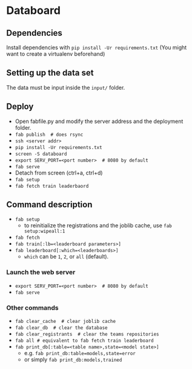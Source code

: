 
# Databoard

## Dependencies

Install dependencies with `pip install -Ur requirements.txt`
(You might want to create a virtualenv beforehand)

## Setting up the data set
The data must be input inside the `input/` folder.


## Deploy

- Open fabfile.py and modify the server address and the deployment folder.
- `fab publish  # does rsync`
- `ssh <server addr>`
- `pip install -Ur requirements.txt`
- `screen -S databoard`
- `export SERV_PORT=<port number>  # 8080 by default`
- `fab serve` 
- Detach from screen (ctrl+a, ctrl+d)
- `fab setup`
- `fab fetch train leaderbaord`


## Command description 
- `fab setup`
	- to reinitialize the registrations and the joblib cache, use `fab setup:wipeall:1`
- `fab fetch`
- `fab train[:lb=<leaderboard parameters>]`
- `fab leaderboard[:which=<leaderboards>]`
	- `which` can be `1`, `2`, or `all` (default).

### Launch the web server

- `export SERV_PORT=<port number>  # 8080 by default`
- `fab serve` 

### Other commands

- `fab clear_cache  # clear joblib cache`
- `fab clear_db  # clear the database`
- `fab clear_registrants  # clear the teams repositories`
- `fab all # equivalent to fab fetch train leaderboard`
- `fab print_db[:table=<table name>,state=<model state>]`
	-  e.g. `fab print_db:table=models,state=error`
	- or simply `fab print_db:models,trained`



